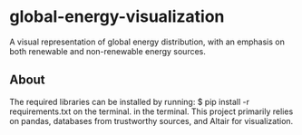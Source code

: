 # global-energy-visualization
A visual representation of global energy distribution, with an emphasis on both renewable and non-renewable energy sources.

## About
The required libraries can be installed by running:
$ pip install -r requirements.txt
on the terminal. in the terminal. This project primarily relies on pandas, databases from trustworthy sources, and Altair for visualization.

